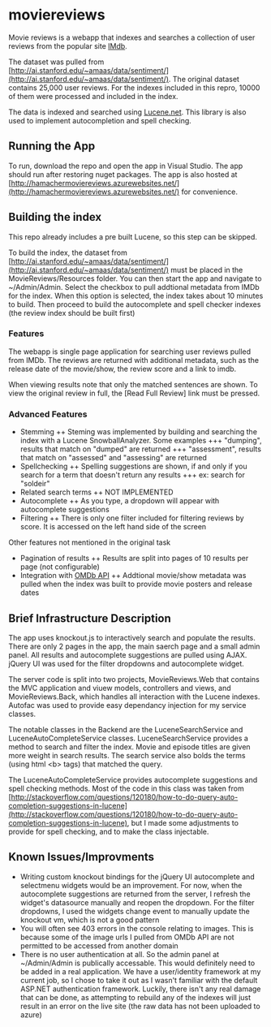 # moviereviews

Movie reviews is a webapp that indexes and searches a collection of user reviews from the popular site [IMdb](http://www.imdb.com/).

The dataset was pulled from [http://ai.stanford.edu/~amaas/data/sentiment/](http://ai.stanford.edu/~amaas/data/sentiment/). The original dataset contains 25,000 user reviews. For the indexes included in this repro, 10000 of them were processed and included in the index.

The data is indexed and searched using [Lucene.net](https://lucenenet.apache.org/). This library is also used to implement autocompletion and spell checking.

## Running the App

To run, download the repo and open the app in Visual Studio. The app should run after restoring nuget packages. The app is also hosted at [http://hamachermoviereviews.azurewebsites.net/](http://hamachermoviereviews.azurewebsites.net/) for convenience.


## Building the index

This repo already includes a pre built Lucene, so this step can be skipped.

To build the index, the dataset from [http://ai.stanford.edu/~amaas/data/sentiment/](http://ai.stanford.edu/~amaas/data/sentiment/) must be placed in the MovieReviews/Resources folder. You can then start the app and navigate to ~/Admin/Admin. Select the checkbox to pull addtional metadata from IMDb for the index. When this option is selected, the index takes about 10 minutes to build. Then proceed to build the autocomplete and spell checker indexes (the review index should be built first)

### Features

The webapp is single page application for searching user reviews pulled from IMDb. The reviews are returned with additional metadata, such as the release date of the movie/show, the review score and a link to imdb.

When viewing results note that only the matched sentences are shown. To view the original review in full, the [Read Full Review] link must be pressed.

### Advanced Features

+ Stemming
++ Steming was implemented by building and searching the index with a Lucene SnowballAnalyzer. Some examples
+++ "dumping", results that match on "dumped" are returned
+++ "assessment", results that match on "assessed" and "assessing" are returned
+ Spellchecking
++ Spelling suggestions are shown, if and only if you search for a term that doesn't return any results
+++ ex: search for "soldeir"
+ Related search terms
++ NOT IMPLEMENTED
+ Autocomplete
++ As you type, a dropdown will appear with autocomplete suggestions
+ Filtering
++ There is only one filter included for filtering reviews by score. It is accessed on the left hand side of the screen

Other features not mentioned in the original task

+ Pagination of results
++ Results are split into pages of 10 results per page (not configurable)
+ Integration with [OMDb API](https://www.omdbapi.com/)
++ Addtional movie/show metadata was pulled when the index was built to provide movie posters and release dates

## Brief Infrastructure Description

The app uses knockout.js to interactively search and populate the results. There are only 2 pages in the app, the main saerch page and a small admin panel. All results and autocomplete suggestions are pulled using AJAX. jQuery UI was used for the filter dropdowns and autocomplete widget.

The server code is split into two projects, MovieReviews.Web that contains the MVC application and viuew models, controllers and views, and MovieReviews.Back, which handles all interaction with the Lucene indexes. Autofac was used to provide easy dependancy injection for my service classes.

The notable classes in the Backend are the LuceneSearchService and LuceneAutoCompleteService classes. LuceneSearchService provides a method to search and filter the index. Movie and episode titles are given more weight in search results. The search service also bolds the terms (using html \<b> tags) that matched the query.

The LuceneAutoCompleteService provides autocomplete suggestions and spell checking methods. Most of the code in this class was taken from [http://stackoverflow.com/questions/120180/how-to-do-query-auto-completion-suggestions-in-lucene](http://stackoverflow.com/questions/120180/how-to-do-query-auto-completion-suggestions-in-lucene), but I made some adjustments to provide for spell checking, and to make the class injectable.

## Known Issues/Improvments

+ Writing custom knockout bindings for the jQuery UI autocomplete and selectmenu widgets would be an improvement. For now, when the autocomplete suggestions are returned from the server, I refresh the widget's datasource manually and reopen the dropdown. For the filter dropdowns, I used the widgets change event to manually update the knockout vm, which is not a good pattern
+ You will often see 403 errors in the console relating to images. This is because some of the image urls I pulled from OMDb API are not permitted to be accessed from another domain
+ There is no user authentication at all. So the admin panel at ~/Admin/Admin is publically accessable. This would definitely need to be added in a real application. We have a user/identity framework at my current job, so I chose to take it out as I wasn't familiar with the default ASP.NET authentication framework. Luckily, there isn't any real damage that can be done, as attempting to rebuild any of the indexes will just result in an error on the live site (the raw data has not been uploaded to azure)

